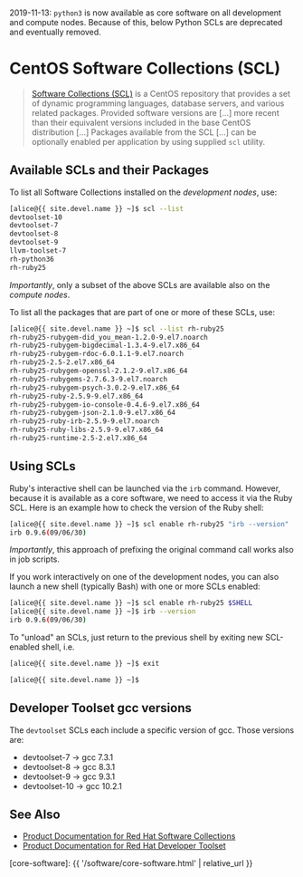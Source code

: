 <div class="alert alert-warning" role="alert" style="margin-top: 3ex">
2019-11-13: <code>python3</code> is now available as core software on all development and compute nodes.  Because of this, below Python SCLs are deprecated and eventually removed.
</div>

# CentOS Software Collections (SCL)

> [Software Collections (SCL)](https://en.wikipedia.org/wiki/CentOS#Add-ons_releases) is a CentOS repository that provides a set of dynamic programming languages, database servers, and various related packages. Provided software versions are [...] more recent than their equivalent versions included in the base CentOS distribution [...]  Packages available from the SCL [...] can be optionally enabled per application by using supplied `scl` utility.


## Available SCLs and their Packages

To list all Software Collections installed on the _development nodes_, use:

<!-- code-block label="list" -->
```sh
[alice@{{ site.devel.name }} ~]$ scl --list
devtoolset-10
devtoolset-7
devtoolset-8
devtoolset-9
llvm-toolset-7
rh-python36
rh-ruby25
```

_Importantly_, only a subset of the above SCLs are available also on the _compute nodes_.


To list all the packages that are part of one or more of these SCLs, use:

<!-- code-block label="list-one" -->
```sh
[alice@{{ site.devel.name }} ~]$ scl --list rh-ruby25
rh-ruby25-rubygem-did_you_mean-1.2.0-9.el7.noarch
rh-ruby25-rubygem-bigdecimal-1.3.4-9.el7.x86_64
rh-ruby25-rubygem-rdoc-6.0.1.1-9.el7.noarch
rh-ruby25-2.5-2.el7.x86_64
rh-ruby25-rubygem-openssl-2.1.2-9.el7.x86_64
rh-ruby25-rubygems-2.7.6.3-9.el7.noarch
rh-ruby25-rubygem-psych-3.0.2-9.el7.x86_64
rh-ruby25-ruby-2.5.9-9.el7.x86_64
rh-ruby25-rubygem-io-console-0.4.6-9.el7.x86_64
rh-ruby25-rubygem-json-2.1.0-9.el7.x86_64
rh-ruby25-ruby-irb-2.5.9-9.el7.noarch
rh-ruby25-ruby-libs-2.5.9-9.el7.x86_64
rh-ruby25-runtime-2.5-2.el7.x86_64
```


## Using SCLs

Ruby's interactive shell can be launched via the `irb` command.  However, because it is available as a core software, we need to access it via the Ruby SCL.  Here is an example how to check the version of the Ruby shell:

<!-- code-block label="ruby-ex-1" -->
```sh
[alice@{{ site.devel.name }} ~]$ scl enable rh-ruby25 "irb --version"
irb 0.9.6(09/06/30)
```

_Importantly_, this approach of prefixing the original command call works also in job scripts.


If you work interactively on one of the development nodes, you can also launch a new shell (typically Bash) with one or more SCLs enabled:

<!-- code-block label="ruby-ex-2" -->
```sh
[alice@{{ site.devel.name }} ~]$ scl enable rh-ruby25 $SHELL
[alice@{{ site.devel.name }} ~]$ irb --version
irb 0.9.6(09/06/30)
```

To "unload" an SCLs, just return to the previous shell by exiting new SCL-enabled shell, i.e.

```sh
[alice@{{ site.devel.name }} ~]$ exit

[alice@{{ site.devel.name }} ~]$ 
```

## Developer Toolset gcc versions

The `devtoolset` SCLs each include a specific version of gcc.  Those versions are:

 * devtoolset-7 -> gcc 7.3.1
 * devtoolset-8 -> gcc 8.3.1
 * devtoolset-9 -> gcc 9.3.1
 * devtoolset-10 -> gcc 10.2.1

## See Also

* [Product Documentation for Red Hat Software Collections](https://access.redhat.com/documentation/en-us/red_hat_software_collections/)
* [Product Documentation for Red Hat Developer Toolset](https://access.redhat.com/documentation/en-us/red_hat_developer_toolset/)


[core-software]: {{ '/software/core-software.html' | relative_url }}
